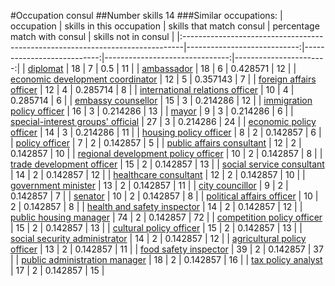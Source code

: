 #Occupation consul
##Number skills 14
###Similar occupations:
| occupation                                                                    |   skills in this occupation |   skills that match consul |   percentage match with consul |   skills not in consul |
|:------------------------------------------------------------------------------|----------------------------:|---------------------------:|-------------------------------:|-----------------------:|
| [diplomat](diplomat.md)                                                       |                          18 |                          7 |                       0.5      |                     11 |
| [ambassador](ambassador.md)                                                   |                          18 |                          6 |                       0.428571 |                     12 |
| [economic development coordinator](economic_development_coordinator.md)       |                          12 |                          5 |                       0.357143 |                      7 |
| [foreign affairs officer](foreign_affairs_officer.md)                         |                          12 |                          4 |                       0.285714 |                      8 |
| [international relations officer](international_relations_officer.md)         |                          10 |                          4 |                       0.285714 |                      6 |
| [embassy counsellor](embassy_counsellor.md)                                   |                          15 |                          3 |                       0.214286 |                     12 |
| [immigration policy officer](immigration_policy_officer.md)                   |                          16 |                          3 |                       0.214286 |                     13 |
| [mayor](mayor.md)                                                             |                           9 |                          3 |                       0.214286 |                      6 |
| [special-interest groups' official](special-interest_groups'_official.md)     |                          27 |                          3 |                       0.214286 |                     24 |
| [economic policy officer](economic_policy_officer.md)                         |                          14 |                          3 |                       0.214286 |                     11 |
| [housing policy officer](housing_policy_officer.md)                           |                           8 |                          2 |                       0.142857 |                      6 |
| [policy officer](policy_officer.md)                                           |                           7 |                          2 |                       0.142857 |                      5 |
| [public affairs consultant](public_affairs_consultant.md)                     |                          12 |                          2 |                       0.142857 |                     10 |
| [regional development policy officer](regional_development_policy_officer.md) |                          10 |                          2 |                       0.142857 |                      8 |
| [trade development officer](trade_development_officer.md)                     |                          15 |                          2 |                       0.142857 |                     13 |
| [social service consultant](social_service_consultant.md)                     |                          14 |                          2 |                       0.142857 |                     12 |
| [healthcare consultant](healthcare_consultant.md)                             |                          12 |                          2 |                       0.142857 |                     10 |
| [government minister](government_minister.md)                                 |                          13 |                          2 |                       0.142857 |                     11 |
| [city councillor](city_councillor.md)                                         |                           9 |                          2 |                       0.142857 |                      7 |
| [senator](senator.md)                                                         |                          10 |                          2 |                       0.142857 |                      8 |
| [political affairs officer](political_affairs_officer.md)                     |                          10 |                          2 |                       0.142857 |                      8 |
| [health and safety inspector](health_and_safety_inspector.md)                 |                          14 |                          2 |                       0.142857 |                     12 |
| [public housing manager](public_housing_manager.md)                           |                          74 |                          2 |                       0.142857 |                     72 |
| [competition policy officer](competition_policy_officer.md)                   |                          15 |                          2 |                       0.142857 |                     13 |
| [cultural policy officer](cultural_policy_officer.md)                         |                          15 |                          2 |                       0.142857 |                     13 |
| [social security administrator](social_security_administrator.md)             |                          14 |                          2 |                       0.142857 |                     12 |
| [agricultural policy officer](agricultural_policy_officer.md)                 |                          13 |                          2 |                       0.142857 |                     11 |
| [food safety inspector](food_safety_inspector.md)                             |                          39 |                          2 |                       0.142857 |                     37 |
| [public administration manager](public_administration_manager.md)             |                          18 |                          2 |                       0.142857 |                     16 |
| [tax policy analyst](tax_policy_analyst.md)                                   |                          17 |                          2 |                       0.142857 |                     15 |
